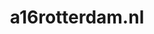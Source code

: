 ---
layout: post
title:  "a16rotterdam.nl"
internal_url:  "/data/a16rotterdam.nl.html"
categories: dutchgov
---